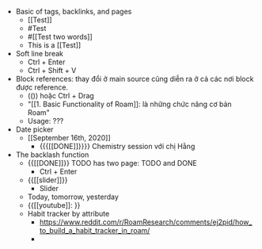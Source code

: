 - Basic of tags, backlinks, and pages
    - [[Test]]
    - #Test
    - #[[Test two words]]
    - This is a [[Test]]
- Soft line break 
    - Ctrl + Enter
    - Ctrl + Shift + V
- Block references: thay đổi ở main source cũng diễn ra ở cả các nơi block được reference.
    - (()) hoặc Ctrl + Drag
    -  "[[1. Basic Functionality of Roam]]: là những chức năng cơ bản Roam"
    - Usage: ???
- Date picker
    - [[September 16th, 2020]] 
        - {{{[[DONE]]}}}} Chemistry session với chị Hằng 
- The backlash function
    - {{[[DONE]]}} TODO has two page: TODO and DONE
        - Ctrl + Enter 
    - {{[[slider]]}} 
        - Slider
    - Today, tomorrow, yesterday
    - {{[[youtube]]: }}
    - Habit tracker by attribute
        - https://www.reddit.com/r/RoamResearch/comments/ej2pid/how_to_build_a_habit_tracker_in_roam/
        - 
